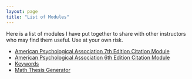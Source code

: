 ```yaml
---
layout: page
title: "List of Modules"
---
```

Here is a list of modules I have put together to share with other instructors who may find them useful. Use at your own risk.

* [American Psychological Association 7th Edition Citation Module](/modules/apa7/)
* [American Psychological Association 6th Edition Citation Module](/modules/apa6/)
* [Keywords](/modules/keywords/)
* [Math Thesis Generator](/modules/math-thesis-generator/)
